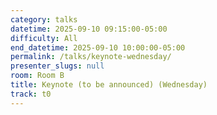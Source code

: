 ```yaml
---
category: talks
datetime: 2025-09-10 09:15:00-05:00
difficulty: All
end_datetime: 2025-09-10 10:00:00-05:00
permalink: /talks/keynote-wednesday/
presenter_slugs: null
room: Room B
title: Keynote (to be announced) (Wednesday)
track: t0
---
```


